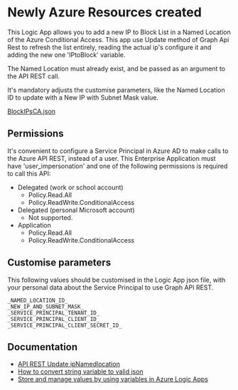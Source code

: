 # Newly Azure Resources created

This Logic App allows you to add a new IP to Block List in a Named Location of the Azure Conditional Access. This app use Update method of Graph Api Rest to refresh the list entirely, reading the actual ip's configure it and adding the new one 'IPtoBlock' variable.

The Named Location must already exist, and be passed as an argument to the API REST call.

It's mandatory adjusts the customise parameters, like the Named Location ID to update with a New IP with Subnet Mask value.

[BlockIPsCA.json](BlockIPsCA.json)



## Permissions

It's convenient to configure a Service Principal in Azure AD to make calls to the Azure API REST, instead of a user. This Enterprise Application must have 'user_impersonation' and one of the following permissions is required to call this API:

- Delegated (work or school account)
	- Policy.Read.All
	- Policy.ReadWrite.ConditionalAccess
- Delegated (personal Microsoft account)
	- Not supported.
- Application
	- Policy.Read.All
	- Policy.ReadWrite.ConditionalAccess



## Customise parameters

This following values should be customised in the Logic App json file, with your personal data about the Service Principal to use Graph API REST.

```
_NAMED_LOCATION_ID_
_NEW_IP_AND_SUBNET_MASK_
_SERVICE_PRINCIPAL_TENANT_ID_
_SERVICE_PRINCIPAL_CLIENT_ID_
_SERVICE_PRINCIPAL_CLIENT_SECRET_ID_
```


## Documentation

- [API REST Update ipNamedlocation](https://docs.microsoft.com/en-us/graph/api/ipnamedlocation-update?view=graph-rest-beta&tabs=http)
- [How to convert string variable to valid json]( https://social.msdn.microsoft.com/Forums/en-US/14b2af82-d987-4de2-a00e-98cdb8a052b3/how-to-convert-string-variable-to-valid-json)
- [Store and manage values by using variables in Azure Logic Apps](https://docs.microsoft.com/en-us/azure/logic-apps/logic-apps-create-variables-store-values)
